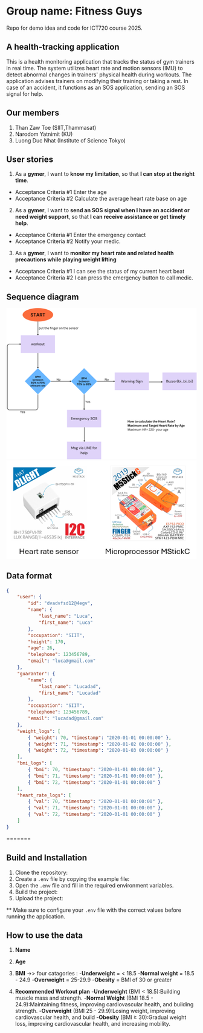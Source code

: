 # Group name: Fitness Guys
Repo for demo idea and code for ICT720 course 2025.

## A health-tracking application
This is a health monitoring application that tracks the status of gym trainers in real time. The system utilizes heart rate and motion sensors (IMU) to detect abnormal changes in trainers' physical health during workouts. The application advises trainers on modifying their training or taking a rest. In case of an accident, it functions as an SOS application, sending an SOS signal for help.

## Our members
1. Than Zaw Toe (SIIT,Thammasat)
2. Narodom Yatnimit (KU)
3. Luong Duc Nhat (Institute of Science Tokyo)

## User stories
1. As a **gymer**, I want to **know my limitation**, so that **I can stop at the right time**.
  - Acceptance Criteria #1 Enter the age
  - Acceptance Criteria #2 Calculate the average heart rate base on age
2. As a  **gymer**, I want to  **send an SOS signal when I have an accident or need weight support**, so that  **I can receive assistance or get timely help**.
  - Acceptance Criteria #1 Enter the emergency contact
  - Acceptance Criteria #2 Notify your medic.
3. As a **gymer**, I want to **monitor my heart rate and related health precautions while playing weight lifting**
  - Acceptance Criteria #1 I can see the status of my current heart beat
  - Acceptance Criteria #2 I can press the emergency button to call medic.

## Sequence diagram
![Flowchart of the application](images/flow_chart.png)
![Hardware lists](images/hw.png)

## Data format
```json
{
    "user": {
        "id": "dvadvfsd12@4egv",
        "name": {
            "last_name": "Luca",
            "first_name": "Luca"
        },
        "occupation": "SIIT",
        "height": 170,
        "age": 26,
        "telephone": 123456789,
        "email": "luca@gmail.com"
    },
    "guarantor": {
        "name": {
            "last_name": "Lucadad",
            "first_name": "Lucadad"
        },
        "occupation": "SIIT",
        "telephone": 123456789,
        "email": "lucadad@gmail.com"
    },
    "weight_logs": [
        { "weight": 70, "timestamp": "2020-01-01 00:00:00" },
        { "weight": 71, "timestamp": "2020-01-02 00:00:00" },
        { "weight": 72, "timestamp": "2020-01-03 00:00:00" }
    ],
    "bmi_logs": [
        { "bmi": 70, "timestamp": "2020-01-01 00:00:00" },
        { "bmi": 71, "timestamp": "2020-01-01 00:00:00" },
        { "bmi": 72, "timestamp": "2020-01-01 00:00:00" }
    ],
    "heart_rate_logs": [
        { "val": 70, "timestamp": "2020-01-01 00:00:00" },
        { "val": 71, "timestamp": "2020-01-01 00:00:00" },
        { "val": 72, "timestamp": "2020-01-01 00:00:00" }
    ]
}
```
=======
## Build and Installation
1. Clone the repository:
2. Create a `.env` file by copying the example file:
3. Open the `.env` file and fill in the required environment variables.
4. Build the project:
5. Upload the project:

** Make sure to configure your `.env` file with the correct values before running the application.
## How to use the data
1) **Name**
2) **Age**
3) **BMI** ->> four catagories : 
-**Underweight** = < 18.5
-**Normal weight** = 18.5 - 24.9
-**Overweight** = 25-29.9
-**Obesity** = BMI of 30 or greater
	 
4) **Recommended Workout plan**
-**Underweight** (BMI < 18.5):Building muscle mass and strength.
-**Normal Weight** (BMI 18.5 - 24.9):Maintaining fitness, improving cardiovascular health, and building strength.
-**Overweight** (BMI 25 - 29.9):Losing weight, improving cardiovascular health, and build
-**Obesity** (BMI ≥ 30):Gradual weight loss, improving cardiovascular health, and increasing mobility.
